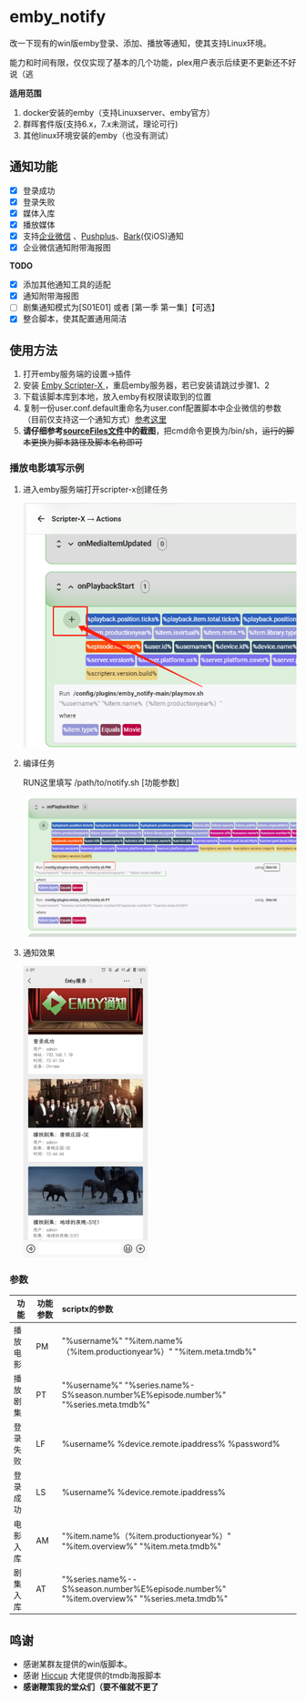 # emby_notify
改一下现有的win版emby登录、添加、播放等通知，使其支持Linux环境。

能力和时间有限，仅仅实现了基本的几个功能，plex用户表示后续更不更新还不好说（逃

**适用范围**

1. docker安装的emby（支持Linuxserver、emby官方）
2. 群晖套件版(支持6.x，7.x未测试，理论可行)
3. 其他linux环境安装的emby（也没有测试）

## 通知功能

- [x] 登录成功
- [x] 登录失败
- [x] 媒体入库
- [x] 播放媒体
- [x] 支持[企业微信](https://work.weixin.qq.com/) 、[Pushplus](https://www.pushplus.plus/)、[Bark](https://github.com/Finb/Bark)(仅iOS)通知
- [x] 企业微信通知附带海报图

**TODO**

- [x] 添加其他通知工具的适配
- [x] 通知附带海报图
- [ ] 剧集通知模式为[S01E01] 或者 [第一季 第一集]【可选】
- [x] 整合脚本，使其配置通用简洁

## 使用方法

1. 打开emby服务端的设置->插件
2. 安装 [Emby Scripter-X ](https://github.com/AnthonyMusgrove/Emby-ScripterX "Emby Scripter-X ") ，重启emby服务器，若已安装请跳过步骤1、2
3. 下载该脚本库到本地，放入emby有权限读取到的位置
4. 复制一份user.conf.default重命名为user.conf配置脚本中企业微信的参数（目前仅支持这一个通知方式）[参考这里](http://note.youdao.com/s/HMiudGkb "参考这里")
5. **请仔细参考[sourceFiles文件](https://github.com/Qliangw/emby_notify/tree/main/sourceFiles "sourceFiles文件")中的截图**，把cmd命令更换为/bin/sh，~~运行的脚本更换为脚本路径及脚本名称即可~~

### 播放电影填写示例

1. 进入emby服务端打开scripter-x创建任务

   ![](https://raw.githubusercontent.com/Qliangw/emby_notify/main/pic/step1.png)



2. 编译任务

   RUN这里填写 /path/to/notify.sh [功能参数]

   <img src="https://raw.githubusercontent.com/Qliangw/emby_notify/main/img/demo2.png" style="zoom:50%;" />

3. 通知效果

   <img src="https://raw.githubusercontent.com/Qliangw/emby_notify/main/img/test1.jpg" style="zoom: 50%;" />
   
   

### 参数
|功能|功能参数|scriptx的参数|
|---|---|:--|
|播放电影 | PM       | "%username%" "%item.name%（%item.productionyear%）"  "%item.meta.tmdb%" |
| 播放剧集 | PT       |"%username%" "%series.name%-S%season.number%E%episode.number%"  "%series.meta.tmdb%"|
|登录失败 | LF       | %username% %device.remote.ipaddress% %password%|
|登录成功| LS |%username% %device.remote.ipaddress%|
|电影入库|AM|"%item.name%（%item.productionyear%）" "%item.overview%" "%item.meta.tmdb%"|
|剧集入库|AT|"%series.name%--S%season.number%E%episode.number%" "%item.overview%" "%series.meta.tmdb%"|



## 鸣谢

- 感谢某群友提供的win版脚本。
- 感谢 [Hiccup](https://github.com/Hiccup90) 大佬提供的tmdb海报脚本
- **感谢鞭策我的堂众们（要不催就不更了**
